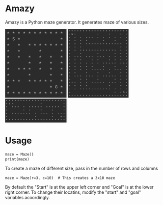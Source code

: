 # Amazy
Amazy is a Python maze generator. It generates maze of various sizes.

<img src="images/5x5.PNG" width="200">  <img src="images/10x10.PNG" width="198">  <img src="images/3x10.PNG" width="200">

# Usage
```
maze = Maze()
print(maze)
```
To create a maze of different size, pass in the number of rows and columns
```
maze = Maze(r=3, c=10)  # This creates a 3x10 maze
```

By default the "Start" is at the upper left corner and "Goal" is at the lower right corner. To change their locatins, modify the "start" and "goal" variables acoordingly.

